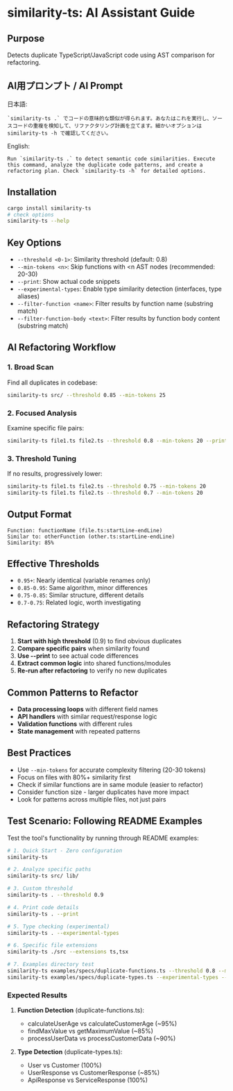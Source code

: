 # similarity-ts: AI Assistant Guide

## Purpose

Detects duplicate TypeScript/JavaScript code using AST comparison for refactoring.

## AI用プロンプト / AI Prompt

日本語:
```
`similarity-ts .` でコードの意味的な類似が得られます。あなたはこれを実行し、ソースコードの重複を検知して、リファクタリング計画を立てます。細かいオプションは similarity-ts -h で確認してください。
```

English:
```
Run `similarity-ts .` to detect semantic code similarities. Execute this command, analyze the duplicate code patterns, and create a refactoring plan. Check `similarity-ts -h` for detailed options.
```

## Installation

```bash
cargo install similarity-ts
# check options
similarity-ts --help
```

## Key Options

- `--threshold <0-1>`: Similarity threshold (default: 0.8)
- `--min-tokens <n>`: Skip functions with <n AST nodes (recommended: 20-30)
- `--print`: Show actual code snippets
- `--experimental-types`: Enable type similarity detection (interfaces, type aliases)
- `--filter-function <name>`: Filter results by function name (substring match)
- `--filter-function-body <text>`: Filter results by function body content (substring match)

## AI Refactoring Workflow

### 1. Broad Scan

Find all duplicates in codebase:

```bash
similarity-ts src/ --threshold 0.85 --min-tokens 25
```

### 2. Focused Analysis

Examine specific file pairs:

```bash
similarity-ts file1.ts file2.ts --threshold 0.8 --min-tokens 20 --print
```

### 3. Threshold Tuning

If no results, progressively lower:

```bash
similarity-ts file1.ts file2.ts --threshold 0.75 --min-tokens 20
similarity-ts file1.ts file2.ts --threshold 0.7 --min-tokens 20
```

## Output Format

```
Function: functionName (file.ts:startLine-endLine)
Similar to: otherFunction (other.ts:startLine-endLine)
Similarity: 85%
```

## Effective Thresholds

- `0.95+`: Nearly identical (variable renames only)
- `0.85-0.95`: Same algorithm, minor differences
- `0.75-0.85`: Similar structure, different details
- `0.7-0.75`: Related logic, worth investigating

## Refactoring Strategy

1. **Start with high threshold** (0.9) to find obvious duplicates
2. **Compare specific pairs** when similarity found
3. **Use --print** to see actual code differences
4. **Extract common logic** into shared functions/modules
5. **Re-run after refactoring** to verify no new duplicates

## Common Patterns to Refactor

- **Data processing loops** with different field names
- **API handlers** with similar request/response logic
- **Validation functions** with different rules
- **State management** with repeated patterns

## Best Practices

- Use `--min-tokens` for accurate complexity filtering (20-30 tokens)
- Focus on files with 80%+ similarity first
- Check if similar functions are in same module (easier to refactor)
- Consider function size - larger duplicates have more impact
- Look for patterns across multiple files, not just pairs

## Test Scenario: Following README Examples

Test the tool's functionality by running through README examples:

```bash
# 1. Quick Start - Zero configuration
similarity-ts

# 2. Analyze specific paths
similarity-ts src/ lib/

# 3. Custom threshold
similarity-ts . --threshold 0.9

# 4. Print code details
similarity-ts . --print

# 5. Type checking (experimental)
similarity-ts . --experimental-types

# 6. Specific file extensions
similarity-ts ./src --extensions ts,tsx

# 7. Examples directory test
similarity-ts examples/specs/duplicate-functions.ts --threshold 0.8 --min-tokens 20
similarity-ts examples/specs/duplicate-types.ts --experimental-types --threshold 0.8
```

### Expected Results

1. **Function Detection** (duplicate-functions.ts):
   - calculateUserAge vs calculateCustomerAge (~95%)
   - findMaxValue vs getMaximumValue (~85%)
   - processUserData vs processCustomerData (~90%)

2. **Type Detection** (duplicate-types.ts):
   - User vs Customer (100%)
   - UserResponse vs CustomerResponse (~85%)
   - ApiResponse vs ServiceResponse (100%)